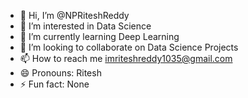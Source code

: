 - 👋 Hi, I’m @NPRiteshReddy
- 👀 I’m interested in Data Science
- 🌱 I’m currently learning Deep Learning
- 💞️ I’m looking to collaborate on Data Science Projects
- 📫 How to reach me imriteshreddy1035@gmail.com
- 😄 Pronouns: Ritesh
- ⚡ Fun fact: None

<!---
NPRiteshReddy/NPRiteshReddy is a ✨ special ✨ repository because its `README.md` (this file) appears on your GitHub profile.
You can click the Preview link to take a look at your changes.
--->
